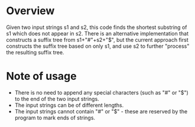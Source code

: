 # Overview
Given two input strings s1 and s2, this code finds the shortest substring of s1 which does not appear in s2.
There is an alternative implementation that constructs a suffix tree from s1+"#"+s2+"$", but the current approach first constructs the suffix tree based on only s1, and use s2 to further "process" the resulting suffix tree.

# Note of usage
- There is no need to append any special characters (such as "#" or "$") to the end of the two input strings.
- The input strings can be of different lengths.
- The input strings cannot contain "#" or "$" - these are reserved by the program to mark ends of strings.

